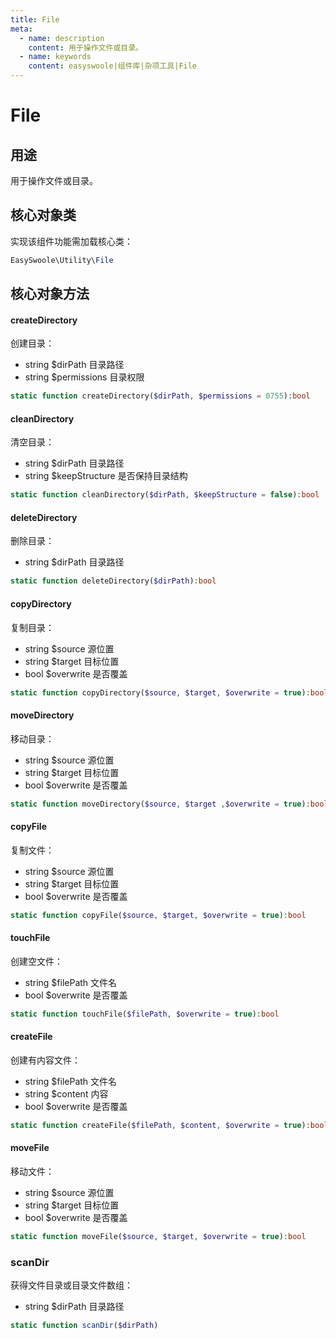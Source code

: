 ```yaml
---
title: File
meta:
  - name: description
    content: 用于操作文件或目录。
  - name: keywords
    content: easyswoole|组件库|杂项工具|File
---
```


# File



## 用途

用于操作文件或目录。



## 核心对象类

实现该组件功能需加载核心类：

```php
EasySwoole\Utility\File
```



## 核心对象方法

#### createDirectory

创建目录：

- string $dirPath 目录路径
- string $permissions 目录权限

```php
static function createDirectory($dirPath, $permissions = 0755):bool
```



#### cleanDirectory

清空目录：

- string $dirPath 目录路径
- string $keepStructure 是否保持目录结构

```php
static function cleanDirectory($dirPath, $keepStructure = false):bool
```



#### deleteDirectory

删除目录：

- string $dirPath 目录路径

```php
static function deleteDirectory($dirPath):bool
```



#### copyDirectory

复制目录：

- string $source 源位置
- string $target 目标位置
- bool $overwrite 是否覆盖

```php
static function copyDirectory($source, $target, $overwrite = true):bool
```



#### moveDirectory

移动目录：

- string $source 源位置
- string $target 目标位置
- bool $overwrite 是否覆盖

```php
static function moveDirectory($source, $target ,$overwrite = true):bool
```



#### copyFile

复制文件：

- string $source 源位置
- string $target 目标位置
- bool $overwrite 是否覆盖

```php
static function copyFile($source, $target, $overwrite = true):bool
```



#### touchFile

创建空文件：

- string $filePath 文件名
- bool $overwrite 是否覆盖

```php
static function touchFile($filePath, $overwrite = true):bool
```



#### createFile

创建有内容文件：

- string $filePath 文件名
- string $content 内容
- bool $overwrite 是否覆盖

```php
static function createFile($filePath, $content, $overwrite = true):bool
```



#### moveFile

移动文件：

- string $source 源位置
- string $target 目标位置
- bool $overwrite 是否覆盖

```php
static function moveFile($source, $target, $overwrite = true):bool

```



### scanDir

获得文件目录或目录文件数组：

- string $dirPath 目录路径

```php
static function scanDir($dirPath)
```

